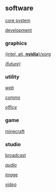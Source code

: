 ## software

[core system](/doc/core-sys.md)

[development](/doc/devel.md)

### graphics

[{intel, ati, <b>nvidia</b>}/xorg](/doc/graphics.md) 

_[(future)](/doc/graphics-future.md)_

### utility

_[web](/doc/web.md)_

_[comms](/doc/comms.md)_

_[office](/doc/office.md)_

### game

[minecraft](/doc/mc.md)

### studio

[broadcast](/doc/obs.md)

_[audio](/doc/audio.md)_

_[image](/doc/image.md)_

_[video](/doc/video.md)_


